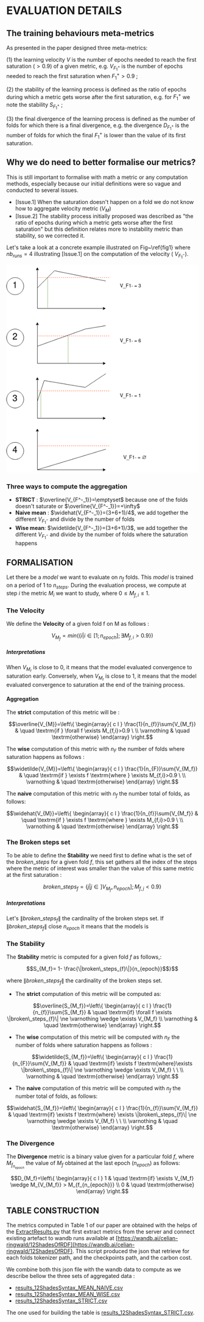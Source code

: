 # EVALUATION DETAILS

## The training behaviours meta-metrics

As presented in the paper designed three meta-metrics: 

(1) the learning velocity $V$ is the number of epochs needed to reach the first saturation ($> 0.9$) of a given metric, e.g.  $V_{F^+_1}$ is the number of epochs needed to reach the first saturation when $F^+_1>0.9$ ; 

(2) the stability of the learning process is defined as the ratio of epochs during which a metric gets worse after the first saturation, e.g. for  $`F^+_1`$ we note the stability $S_{F^{+}_1}$ ; 

(3) the final divergence of the learning process is defined as the number of folds for which there is a final divergence, e.g. the divergence $D_{F^+_1}$ is the number of folds for which the final $F^+_1$ is lower than the value of its first saturation.

## Why we do need to better formalise our metrics?

This is still important to formalise with math a metric or any computation methods, especially because our initial definitions were so vague and conducted to several issues.

* [Issue.1] When the saturation doesn't happen on a fold we do not know how to aggregate velocity metric ($V_M$) 
* [Issue.2] The stability process initially proposed was described as "the ratio of epochs during which a metric gets worse after the first saturation" but this definition relates more to instability metric than stability, so we corrected it. 

Let's take a look at a concrete example illustrated on Fig~\ref{fig1} where $nb_{runs}=4$ illustrating [Issue.1] on the computation of the velocity ( $V_{F^-_1}$).

![Image Example](https://github.com/datalogism/12ShadesOfRDFSyntax/blob/main/eval/MetricsExample.png)

### Three ways to compute the aggregation

* **STRICT** : $`\overline{V_{F^-_1}}=\emptyset`$  because one of the folds doesn't saturate or $`\overline{V_{F^-_1}}=+\infty`$
* **Naive mean** :  $`\widehat{V_{F^-_1}}=(3+6+1)/4`$, we add together the different $`V_{F^-_1}`$ and divide by the number of folds
* **Wise mean**:  $`\widetilde{V_{F^-_1}}=(3+6+1)/3`$, we add together the different $`V_{F^-_1}`$ and divide by the number of folds where the saturation happens
## FORMALISATION

Let there be a $model$ we want to evaluate on $n_f$ folds. This $model$ is trained on a period of $1$ to $n_{steps}$. During the evaluation process, we compute at step $i$ the metric $M_{i}$ we want to study, where  $0 \leqslant M_{f,i} \leqslant 1$. 


### The Velocity

We define the **Velocity** of a given fold f on M as follows : 
```math
V_{M_f}=min(\{ i | i \in  [ 1; n_{epoch} ]; \exists M_{f,i} > 0.9\})
```
##### Interpretations
When $V_{M_r}$ is close to $0$, it means that the model evaluated convergence to saturation early.
Conversely, when $V_{M_r}$ is close to $1$, it means that the model evaluated convergence to saturation at the end of the training process.

#### Aggregation
The **strict** computation of this metric will be :
```math
\overline{V_{M}}=\left\{ 
  \begin{array}{ c l }
    \frac{1}{n_{f}}\sum{V_{M_f}} & \quad \textrm{if } \forall f \exists M_{f,i}>0.9 \ \\
    \varnothing       & \quad \textrm{otherwise} 
  \end{array}
\right.
```
The **wise** computation of this metric  with $n_F$ the number of folds where saturation happens as follows :
```math
\widetilde{V_{M}}=\left\{ 
  \begin{array}{ c l }
    \frac{1}{n_{F}}\sum{V_{M_f}} & \quad \textrm{if } \exists f \textrm{where } \exists M_{f,i}>0.9 \ \\
    \varnothing       & \quad \textrm{otherwise} 
  \end{array}
\right.
```

The **naive** computation of this metric with $n_f$ the number total of folds, as follows: 
```math
\widehat{V_{M}}=\left\{ 
  \begin{array}{ c l }
    \frac{1}{n_{f}}\sum{V_{M_f}} & \quad \textrm{if } \exists f \textrm{where } \exists M_{f,i}>0.9 \ \\
    \varnothing       & \quad \textrm{otherwise} 
  \end{array}
\right.
```

### The Broken steps set

To be able to define the **Stability** we need first to define what is the set of the $`broken\_steps`$ for a given fold $f$, this set gathers all the index of the steps where the metric of interest was smaller than the value of this same metric at the first saturation  :
```math
broken\_steps_{f}= \{j | j \in ]V_{M_f}, n_{epoch}]; M_{f,j} <0.9 \}
```

##### Interpretations


Let's $`\|broken\_steps_{f}\|`$ the cardinality of the broken steps set. If $`\|broken\_steps_{f}\|`$ close $n_{epoch}$ it means that the models is 



### The Stability

The  **Stability** metric is computed for a given fold $f$ as follows,:

```math
S_{M_f}= 1- \frac{\|broken\_steps_{f}\|}{n_{epoch}}$$}
```
 where $`\|broken\_steps_{f}\|`$ the cardinality of the broken steps set.

* The **strict** computation of this metric will be computed as:
 ```math
\overline{S_{M_f}}=\left\{ 
  \begin{array}{ c l }
    \frac{1}{n_{f}}\sum{S_{M_f}} & \quad \textrm{if} \forall f \exists \|broken\_steps_{f}\| \ne  \varnothing \wedge \exists V_{M_f} \\
    \varnothing       & \quad \textrm{otherwise} 
  \end{array}
\right.
```
* The **wise** computation of this metric will be computed with $n_F$ the number of folds where saturation happens as follows :
 ```math
\widetilde{S_{M_f}}=\left\{ 
  \begin{array}{ c l }
    \frac{1}{n_{F}}\sum{V_{M_f}} & \quad \textrm{if} \exists f \textrm{where}\exists \|broken\_steps_{f}\| \ne  \varnothing \wedge \exists V_{M_f} \ \ \\
    \varnothing       & \quad \textrm{otherwise} 
  \end{array}
\right.
```

* The **naive** computation of this metric will be computed with $n_f$ the number total of folds, as follows:
 ```math
\widehat{S_{M_f}}=\left\{ 
  \begin{array}{ c l }
    \frac{1}{n_{f}}\sum{V_{M_f}} & \quad \textrm{if} \exists f \textrm{where} \exists \|broken\_steps_{f}\| \ne  \varnothing \wedge \exists V_{M_f} \ \ \\
    \varnothing       & \quad \textrm{otherwise} 
  \end{array}
\right.
```


### The Divergence

The  **Divergence** metric is a binary value given for a particular fold $f$,
where $`M_{f_{n_{epoch}}}`$ the value of $M_f$ obtained at the last epoch ($n_{epoch}$)  as follows:

 ```math
D_{M_f}=\left\{ 
  \begin{array}{ c l }
    1 & \quad \textrm{if} \exists V_{M_f} \wedge M_{V_{M_f}} > M_{f_{n_{epoch}}} \\
    0       & \quad \textrm{otherwise} 
  \end{array}
\right.
```


## TABLE CONSTRUCTION
The metrics computed in Table 1 of our paper are obtained with the helps of the [ExtractResults.py](https://github.com/datalogism/12ShadesOfRDFSyntax/blob/main/eval/ExtractResults.py) that first extract metrics from the server and connect existing artefact to wandb runs available at [https://wandb.ai/celian-ringwald/12ShadesOfRDF](https://wandb.ai/celian-ringwald/12ShadesOfRDF). This script produced the json that retrieve for each folds tokenizer path, and the checkpoints path, and the carbon cost.

We combine both this json file with the wandb data to compute as we describe bellow the three sets of aggregated data : 
* [results_12ShadesSyntax_MEAN_NAIVE.csv](https://github.com/datalogism/12ShadesOfRDFSyntax/blob/main/eval/results_12ShadesSyntax_MEAN_NAIVE.csv)
* [results_12ShadesSyntax_MEAN_WISE.csv](https://github.com/datalogism/12ShadesOfRDFSyntax/blob/main/eval/results_12ShadesSyntax_MEAN_WISE.csv)
* [results_12ShadesSyntax_STRICT.csv](https://github.com/datalogism/12ShadesOfRDFSyntax/blob/main/eval/results_12ShadesSyntax_STRICT.csv)

The one used for building the table is  [results_12ShadesSyntax_STRICT.csv](https://github.com/datalogism/12ShadesOfRDFSyntax/blob/main/eval/results_12ShadesSyntax_STRICT.csv). 
